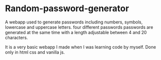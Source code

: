 # Random-password-generator
A webapp used to generate passwords including numbers, symbols, lowercase and uppercase letters.
four different passwords passwords are generated at the same time with a length adjustable between 4 and 20 characters.

It is a very basic webapp I made when I was learning code by myself.
Done only in html css and vanilla js.
